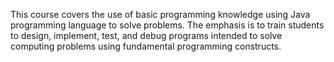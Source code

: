 This course covers the use of basic programming knowledge using Java programming language to solve problems. The emphasis is to train students to design, implement, test, and debug programs intended to solve computing problems using fundamental programming constructs.
